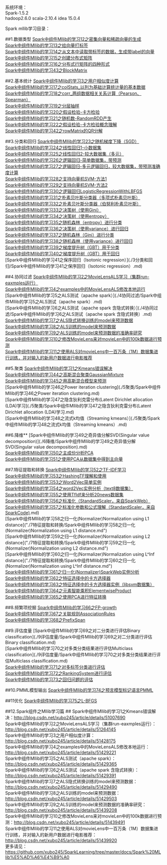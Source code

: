 
系统环境：  
Spark-1.5.2  
hadoop2.6.0
scala-2.10.4
idea 15.0.4

Spark mllib学习目录：

##1.数据类型
[Spark中组件Mllib的学习12之密集向量和稀疏向量的生成](./1数据类型/Spark中组件Mllib的学习12之密集向量和稀疏向量的生成.md)  
[Spark中组件Mllib的学习13之给向量打标签](./1数据类型/Spark中组件Mllib的学习13之给向量打标签.md)  
[Spark中组件Mllib的学习14之从文本中读取带标签的数据，生成带label的向量](./1数据类型/Spark中组件Mllib的学习14之从文本中读取带标签的数据，生成带label的向量.md)  
[Spark中组件Mllib的学习15之创建分布式矩阵](./1数据类型/Spark中组件Mllib的学习15之创建分布式矩阵.md)  
[Spark中组件Mllib的学习16之分布式行矩阵的四种形式](./1数据类型/Spark中组件Mllib的学习16之分布式行矩阵的四种形式.md)  
[Spark中组件Mllib的学习43之BlockMatrix](./1数据类型/Spark中组件Mllib的学习43之BlockMatrix.md)  
	
##2.基本统计
[Spark中组件Mllib的学习3之用户相似度计算](./2基本统计/Spark中组件Mllib的学习3之用户相似度计算.md)  
[Spark中组件Mllib的学习17之colStats_以列为基础计算统计量的基本数据](./2基本统计/Spark中组件Mllib的学习17之colStats_以列为基础计算统计量的基本数据.md)  
[Spark中组件Mllib的学习18之corr_两组数据相关关系计算（Pearson、Spearman）](./2基本统计/Spark中组件Mllib的学习18之corr_两组数据相关关系计算（Pearson、Spearman）.md)  
[Spark中组件Mllib的学习19之分层抽样](./2基本统计/Spark中组件Mllib的学习19之分层抽样.md)  
[Spark中组件Mllib的学习20之假设检验-卡方检验](./2基本统计/Spark中组件Mllib的学习20之假设检验-卡方检验.md)  
[Spark中组件Mllib的学习21之随机数-RandomRDD产生](./2基本统计/Spark中组件Mllib的学习21之随机数-RandomRDD产生.md)  
[Spark中组件Mllib的学习22之假设检验-卡方检验概念理解](./2基本统计/Spark中组件Mllib的学习22之假设检验-卡方检验概念理解.md)  
[Spark中组件Mllib的学习42之rowMatrix的QR分解](./2基本统计/Spark中组件Mllib的学习42之rowMatrix的QR分解.md) 

##3.分类和回归
[Spark中组件Mllib的学习23之随机梯度下降（SGD）](./3分类和回归/Spark中组件Mllib的学习23之随机梯度下降（SGD）.md)  
[Spark中组件Mllib的学习24之线性回归1-小数据集](./3分类和回归/Spark中组件Mllib的学习24之线性回归1-小数据集.md)  
[Spark中组件Mllib的学习25之线性回归2-较大数据集（多元）](./3分类和回归/Spark中组件Mllib的学习25之线性回归2-较大数据集（多元）.md)  
[Spark中组件Mllib的学习26之逻辑回归-简单数据集，带预测](./3分类和回归/Spark中组件Mllib的学习26之逻辑回归-简单数据集，带预测.md)  
[Spark中组件Mllib的学习27之逻辑回归-多元逻辑回归，较大数据集，带预测准确度计算](./3分类和回归/Spark中组件Mllib的学习27之逻辑回归-多元逻辑回归，较大数据集，带预测准确度计算.md)  
[Spark中组件Mllib的学习28之支持向量机SVM-方法1](./3分类和回归/Spark中组件Mllib的学习28之支持向量机SVM-方法1.md)  
[Spark中组件Mllib的学习29之支持向量机SVM-方法2](./3分类和回归/Spark中组件Mllib的学习29之支持向量机SVM-方法2.md)  
[Spark中组件Mllib的学习30之逻辑回归LogisticRegressionWithLBFGS](./3分类和回归/Spark中组件Mllib的学习30之逻辑回归LogisticRegressionWithLBFGS.md)  
[Spark中组件Mllib的学习31之朴素贝叶斯分类器（多项式朴素贝叶斯）](./3分类和回归/Spark中组件Mllib的学习31之朴素贝叶斯分类器（多项式朴素贝叶斯）.md)  
[Spark中组件Mllib的学习32之朴素贝叶斯分类器（伯努利朴素贝叶斯）](./3分类和回归/Spark中组件Mllib的学习32之朴素贝叶斯分类器（伯努利朴素贝叶斯）.md)  
[Spark中组件Mllib的学习33之决策树（使用Gini）](./3分类和回归/Spark中组件Mllib的学习33之决策树（使用Gini）.md)  
[Spark中组件Mllib的学习34之决策树（使用entropy）](./3分类和回归/Spark中组件Mllib的学习34之决策树（使用entropy）.md)  
[Spark中组件Mllib的学习35之随机森林（entropy）进行分类](./3分类和回归/Spark中组件Mllib的学习35之随机森林（entropy）进行分类.md)  
[Spark中组件Mllib的学习36之决策树（使用variance）进行回归](./3分类和回归/Spark中组件Mllib的学习36之决策树（使用variance）进行回归.md)  
[Spark中组件Mllib的学习37之随机森林（Gini）进行分类](./3分类和回归/Spark中组件Mllib的学习37之随机森林（Gini）进行分类.md)  
[Spark中组件Mllib的学习38之随机森林（使用variance）进行回归](./3分类和回归/Spark中组件Mllib的学习38之随机森林（使用variance）进行回归.md)  
[Spark中组件Mllib的学习39之梯度提升树（GBT）用于分类](./3分类和回归/Spark中组件Mllib的学习39之梯度提升树（GBT）用于分类.md)  
[Spark中组件Mllib的学习40之梯度提升树（GBT）用于回归](./3分类和回归/Spark中组件Mllib的学习40之梯度提升树（GBT）用于回归.md)  
[Spark中组件Mllib的学习41之保序回归（Isotonic regression）](./3分类和回归/Spark中组件Mllib的学习41之保序回归（Isotonic regression）.md)  

##4.协同过滤
[Spark中组件Mllib的学习2之MovieLensALS学习（集群run-eaxmples运行）](./4协同过滤/Spark中组件Mllib的学习2之MovieLensALS学习（集群run-eaxmples运行）.md)  
[Spark中组件Mllib的学习4之examples中的MovieLensALS修改本地运行](./4协同过滤/Spark中组件Mllib的学习4之examples中的MovieLensALS修改本地运行.md)  
[Spark中组件Mllib的学习5之ALS测试（apache spark）](./4协同过滤/Spark中组件Mllib的学习5之ALS测试（apache spark）.md)  
[Spark中组件Mllib的学习6之ALS测试（apache spark 含隐式转换）](./4协同过滤/Spark中组件Mllib的学习6之ALS测试（apache spark 含隐式转换）.md)  
[Spark中组件Mllib的学习7之ALS隐式转换训练的model来预测数据](./4协同过滤/Spark中组件Mllib的学习7之ALS隐式转换训练的model来预测数据.md)  
[Spark中组件Mllib的学习8之ALS训练的model来预测数据](./4协同过滤/Spark中组件Mllib的学习8之ALS训练的model来预测数据.md)  
[Spark中组件Mllib的学习9之ALS训练的model来预测数据的准确率研究](./4协同过滤/Spark中组件Mllib的学习9之ALS训练的model来预测数据的准确率研究.md)  
[Spark中组件Mllib的学习10之修改MovieLens来对movieLen中的100k数据进行预测](./4协同过滤/Spark中组件Mllib的学习10之修改MovieLens来对movieLen中的100k数据进行预测.md)  
[Spark中组件Mllib的学习11之使用ALS对movieLens中一百万条（1M）数据集进行训练，并对输入的新用户数据进行电影推荐](./4协同过滤/Spark中组件Mllib的学习11之使用ALS对movieLens中一百万条（1M）数据集进行训练，并对输入的新用户数据进行电影推荐.md)  

##5.聚类
[Spark中组件Mllib的学习1之Kmeans错误解决](./5聚类/Spark中组件Mllib的学习1之Kmeans错误解决.md)  
[Spark中组件Mllib的学习44之高斯混合聚类GaussianMixture](./5聚类/Spark中组件Mllib的学习44之高斯混合聚类GaussianMixture.md)  
[Spark中组件Mllib的学习45之用高斯混合模型来预测](./5聚类/Spark中组件Mllib的学习45之用高斯混合模型来预测.md)  
[Spark中组件Mllib的学习46之Power iteration clustering](./5聚类/Spark中组件Mllib的学习46之Power iteration clustering.md)  
[Spark中组件Mllib的学习47之隐含狄利克雷分布(Latent Dirichlet allocation (LDA)学习](./5聚类/Spark中组件Mllib的学习47之隐含狄利克雷分布(Latent Dirichlet allocation (LDA)学习.md)  
[Spark中组件Mllib的学习48之流式k均值（Streaming kmeans）](./5聚类/Spark中组件Mllib的学习48之流式k均值（Streaming kmeans）.md)  


##6.降维**
[Spark中组件Mllib的学习49之奇异值分解SVD(Singular value decomposition)](./6降维/Spark中组件Mllib的学习49之奇异值分解SVD(Singular value decomposition).md)  
[Spark中组件Mllib的学习50之主成份分析PCA](./6降维/Spark中组件Mllib的学习50之主成份分析PCA.md)  
[Spark中组件Mllib的学习51之使用PCA从数据集中得到主向量](./6降维/Spark中组件Mllib的学习51之使用PCA从数据集中得到主向量.md)  

##7.特征提取和转换
[Spark中组件Mllib的学习52之TF-IDF学习](./7特征提取和转换/Spark中组件Mllib的学习52之TF-IDF学习.md)  
[Spark中组件Mllib的学习53之HashingTF理解和使用](./7特征提取和转换/Spark中组件Mllib的学习53之HashingTF理解和使用.md)  
[Spark中组件Mllib的学习53之Word2Vec简单实例](./7特征提取和转换/Spark中组件Mllib的学习53之Word2Vec简单实例.md)  
[Spark中组件Mllib的学习54之word2Vec实例分析（text8数据集）](./7特征提取和转换/Spark中组件Mllib的学习54之word2Vec实例分析（text8数据集）.md)  
[Spark中组件Mllib的学习55之使用TfIdf来分析20news数据集](./7特征提取和转换/Spark中组件Mllib的学习55之使用TfIdf来分析20news数据集.md)  
[Spark中组件Mllib的学习56之标准化（StandardScaler，来自SparkWeb）](./7特征提取和转换/Spark中组件Mllib的学习56之标准化（StandardScaler，来自SparkWeb）.md)  
[Spark中组件Mllib的学习57之标准化参数和公式理解（StandardScaler，来自SparkCode)](./7特征提取和转换/Spark中组件Mllib的学习57之标准化参数和公式理解（StandardScaler，来自SparkCode).md)  
[Spark中组件Mllib的学习58之归一化(Normalizer)Normalization using L1 distance]("./7特征提取和转换/Spark中组件Mllib的学习58之归一化(Normalizer)Normalization using L1 distance.md")  
[Spark中组件Mllib的学习59之归一化(Normalizer)Normalization using L2 distance]("./7特征提取和转换/Spark中组件Mllib的学习59之归一化(Normalizer)Normalization using L2 distance.md")  
[Spark中组件Mllib的学习60之归一化(Normalizer)Normalization using L^Inf distance]("./7特征提取和转换/Spark中组件Mllib的学习60之归一化(Normalizer)Normalization using L^Inf distance.md")  
[Spark中组件Mllib的学习61之归一化(Normalizer)SparkWeb实例分析]("./7特征提取和转换/Spark中组件Mllib的学习61之归一化(Normalizer)SparkWeb实例分析.md")  
[Spark中组件Mllib的学习62之特征选择中的卡方选择器](./7特征提取和转换/Spark中组件Mllib的学习62之特征选择中的卡方选择器.md)  
[Spark中组件Mllib的学习63之特征选择中的卡方选择器实例（libsvm数据集）]("./7特征提取和转换/Spark中组件Mllib的学习63之特征选择中的卡方选择器实例（libsvm数据集）.md")  
[Spark中组件Mllib的学习64之元素智能乘积ElementwiseProduct](./7特征提取和转换/Spark中组件Mllib的学习64之元素智能乘积ElementwiseProduct.md)  
[Spark中组件Mllib的学习65之使用PCA进行特征转换](./7特征提取和转换/Spark中组件Mllib的学习65之使用PCA进行特征转换.md)  

##8.频繁项挖掘
[Spark中组件Mllib的学习66之FP-growth](./8频繁项挖掘/Spark中组件Mllib的学习66之FP-growth.md)  
[Spark中组件Mllib的学习67之关联规则AssociationRules](./8频繁项挖掘/Spark中组件Mllib的学习67之关联规则AssociationRules.md)  
[Spark中组件Mllib的学习68之PrefixSpan](./8频繁项挖掘/Spark中组件Mllib的学习68之PrefixSpan.md)  

##9.评估度量
[Spark中组件Mllib的学习69之对二分类进行评估Binary classification](./9评估度量/Spark中组件Mllib的学习69之对二分类进行评估Binary classification.md)  
[Spark中组件Mllib的学习70之对多类分类结果进行评估Multiclass classification](./9评估度量/Spark中组件Mllib的学习70之对多类分类结果进行评估Multiclass classification.md)  
[Spark中组件Mllib的学习71之对多标签分类进行评估](./9评估度量/Spark中组件Mllib的学习71之对多标签分类进行评估.md)  
[Spark中组件Mllib的学习72之RankingSystem进行评估](./9评估度量/Spark中组件Mllib的学习72之RankingSystem进行评估.md)  
[Spark中组件Mllib的学习73之回归问题的评估](./9评估度量/Spark中组件Mllib的学习73之回归问题的评估.md)  

##10.PMML模型输出
[Spark中组件Mllib的学习74之预言模型标记语言PMML](./10PMML模型输出/Spark中组件Mllib的学习74之预言模型标记语言PMML.md)  
	
##11优化
[Spark中组件Mllib的学习75之L-BFGS](./11优化/Spark中组件Mllib的学习75之L-BFGS.md)  

##12.Spark组件之Mllib学习篇 ##
Spark中组件Mllib的学习1之Kmeans错误解决：http://blog.csdn.net/xubo245/article/details/51007690  
Spark中组件Mllib的学习2之MovieLensALS学习（集群run-eaxmples运行）：http://blog.csdn.net/xubo245/article/details/51264145  
Spark中组件Mllib的学习3之用户相似度计算：http://blog.csdn.net/xubo245/article/details/51428175  
Spark中组件Mllib的学习4之examples中的MovieLensALS修改本地运行：http://blog.csdn.net/xubo245/article/details/51429221  
Spark中组件Mllib的学习5之ALS测试（apache spark）：http://blog.csdn.net/xubo245/article/details/51429365  
Spark中组件Mllib的学习6之ALS测试（apache spark 含隐式转换）：http://blog.csdn.net/xubo245/article/details/51429391  
Spark中组件Mllib的学习7之ALS隐式转换训练的model来预测数据：http://blog.csdn.net/xubo245/article/details/51429490  
Spark中组件Mllib的学习8之ALS训练的model来预测数据：http://blog.csdn.net/xubo245/article/details/51429503  
Spark中组件Mllib的学习9之ALS训练的model来预测数据的准确率研究：http://blog.csdn.net/xubo245/article/details/51439208  
Spark中组件Mllib的学习10之修改MovieLens来对movieLen中的100k数据进行预测：http://blog.csdn.net/xubo245/article/details/51439491   
Spark中组件Mllib的学习11之使用ALS对movieLens中一百万条（1M）数据集进行训练，并对输入的新用户数据进行电影推荐：http://blog.csdn.net/xubo245/article/details/51439920   
更多请见：https://github.com/xubo245/SparkLearning/tree/master/docs/Spark%20MLlib%E5%AD%A6%E4%B9%A0